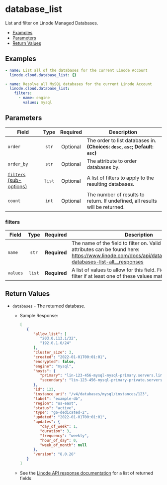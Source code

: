 # database_list

List and filter on Linode Managed Databases.

- [Examples](#examples)
- [Parameters](#parameters)
- [Return Values](#return-values)

## Examples

```yaml
- name: List all of the databases for the current Linode Account
  linode.cloud.database_list: {}
```

```yaml
- name: Resolve all MySQL databases for the current Linode Account
  linode.cloud.database_list:
    filters:
      - name: engine
        values: mysql
```


## Parameters

| Field     | Type | Required | Description                                                                  |
|-----------|------|----------|------------------------------------------------------------------------------|
| `order` | <center>`str`</center> | <center>Optional</center> | The order to list databases in.  **(Choices: `desc`, `asc`; Default: `asc`)** |
| `order_by` | <center>`str`</center> | <center>Optional</center> | The attribute to order databases by.   |
| [`filters` (sub-options)](#filters) | <center>`list`</center> | <center>Optional</center> | A list of filters to apply to the resulting databases.   |
| `count` | <center>`int`</center> | <center>Optional</center> | The number of results to return. If undefined, all results will be returned.   |

### filters

| Field     | Type | Required | Description                                                                  |
|-----------|------|----------|------------------------------------------------------------------------------|
| `name` | <center>`str`</center> | <center>**Required**</center> | The name of the field to filter on. Valid filterable attributes can be found here: https://www.linode.com/docs/api/databases/#managed-databases-list-all__responses   |
| `values` | <center>`list`</center> | <center>**Required**</center> | A list of values to allow for this field. Fields will pass this filter if at least one of these values matches.   |

## Return Values

- `databases` - The returned database.

    - Sample Response:
        ```json
        [
           {
              "allow_list": [
                 "203.0.113.1/32",
                 "192.0.1.0/24"
              ],
              "cluster_size": 3,
              "created": "2022-01-01T00:01:01",
              "encrypted": false,
              "engine": "mysql",
              "hosts": {
                 "primary": "lin-123-456-mysql-mysql-primary.servers.linodedb.net",
                 "secondary": "lin-123-456-mysql-primary-private.servers.linodedb.net"
              },
              "id": 123,
              "instance_uri": "/v4/databases/mysql/instances/123",
              "label": "example-db",
              "region": "us-east",
              "status": "active",
              "type": "g6-dedicated-2",
              "updated": "2022-01-01T00:01:01",
              "updates": {
                 "day_of_week": 1,
                 "duration": 3,
                 "frequency": "weekly",
                 "hour_of_day": 0,
                 "week_of_month": null
              },
              "version": "8.0.26"
           }
        ]
        ```
    - See the [Linode API response documentation](https://www.linode.com/docs/api/databases/#managed-databases-list-all__response-samples) for a list of returned fields


